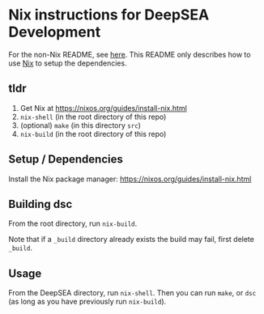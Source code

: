 # Nix instructions for DeepSEA Development

For the non-Nix README, see [here](README.md).
This README only describes how to use [Nix](https://nixos.org/guides/install-nix.html) to setup the dependencies.

## tldr
1. Get Nix at https://nixos.org/guides/install-nix.html
2. `nix-shell` (in the root directory of this repo)
3. (optional) `make` (in this directory `src`)
4. `nix-build` (in the root directory of this repo)

## Setup / Dependencies

Install the Nix package manager: https://nixos.org/guides/install-nix.html

## Building dsc

From the root directory, run `nix-build`.

Note that if a `_build` directory already exists the build may fail, first delete `_build`.

## Usage

From the DeepSEA directory, run `nix-shell`. Then you can run `make`, or `dsc` (as long as you have previously run `nix-build`).